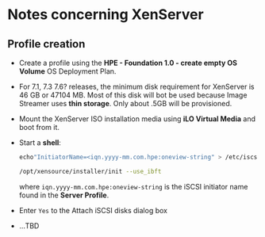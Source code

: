 # Notes concerning XenServer

## 

## Profile creation

* Create a profile using the **HPE - Foundation 1.0 - create empty OS Volume** OS Deployment Plan.

* For 7.1, 7.3 7.6? releases, the minimum disk requirement for XenServer is 46 GB or 47104 MB. Most of this disk will bot be used because Image Streamer uses **thin storage**. Only about .5GB will be provisioned.

* Mount the XenServer ISO installation media using **iLO Virtual Media** and boot from it.

* Start a **shell**:

    ```bash
    echo"InitiatorName=<iqn.yyyy-mm.com.hpe:oneview-string" > /etc/iscsi/initiatorname.iscsi

    /opt/xensource/installer/init --use_ibft
    ```
    where `iqn.yyyy-mm.com.hpe:oneview-string` is the iSCSI initiator name found in the **Server Profile**.

* Enter `Yes` to the Attach iSCSI disks dialog box

* ...TBD



 
